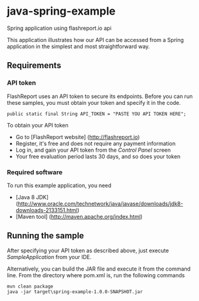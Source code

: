 # java-spring-example
Spring application using flashreport.io api

This application illustrates how our API can be accessed from a Spring application in the simplest and most straightforward way.

## Requirements

### API token

FlashReport uses an API token to secure its endpoints. Before you can run these samples, you must obtain your token and
specify it in the code.

    public static final String API_TOKEN = "PASTE YOU API TOKEN HERE";

To obtain your API token

- Go to [FlashReport website] (http://flashreport.io)
- Register, it's free and does not require any payment information
- Log in, and gain your API token from the _Control Panel_ screen
- Your free evaluation period lasts 30 days, and so does your token

### Required software

To run this example application, you need

- [Java 8 JDK] (http://www.oracle.com/technetwork/java/javase/downloads/jdk8-downloads-2133151.html)
- [Maven tool] (http://maven.apache.org/index.html)

## Running the sample



After specifying your API token as described above, just execute _SampleApplication_ from your IDE.

Alternatively, you can build the JAR file and execute it from the command line.
From the directory where pom.xml is, run the following commands

    mvn clean package
    java -jar target\spring-example-1.0.0-SNAPSHOT.jar







